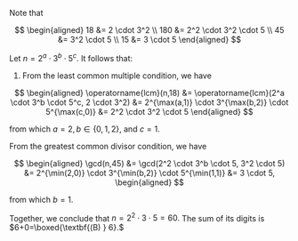 Note that

$$
\begin{aligned}
 18 &= 2 \cdot 3^2 \\
 180 &= 2^2 \cdot 3^2 \cdot 5 \\
 45 &= 3^2 \cdot 5 \\
 15 &= 3 \cdot 5
\end{aligned}
$$

Let $n = 2^a \cdot 3^b \cdot 5^c$. It follows that:

1. From the least common multiple condition, we have

$$
\begin{aligned}
\operatorname{lcm}(n,18) &= \operatorname{lcm}(2^a \cdot 3^b \cdot 5^c, 2 \cdot 3^2) 
&= 2^{\max(a,1)} \cdot 3^{\max(b,2)} \cdot 5^{\max(c,0)} &= 2^2 \cdot 3^2 \cdot 5
\end{aligned}
$$

from which $a=2, b\in\{0,1,2\},$ and $c=1$.

From the greatest common divisor condition, we have

$$
\begin{aligned}
\gcd(n,45) &= \gcd(2^2 \cdot 3^b \cdot 5, 3^2 \cdot 5) &= 2^{\min(2,0)} \cdot 3^{\min(b,2)} \cdot 5^{\min(1,1)} &= 3 \cdot 5,
\begin{aligned}
$$

from which $b=1.$

Together, we conclude that $n=2^2 \cdot 3 \cdot 5 = 60.$ The sum of its digits is $6+0=\boxed{\textbf{(B) } 6}.$
